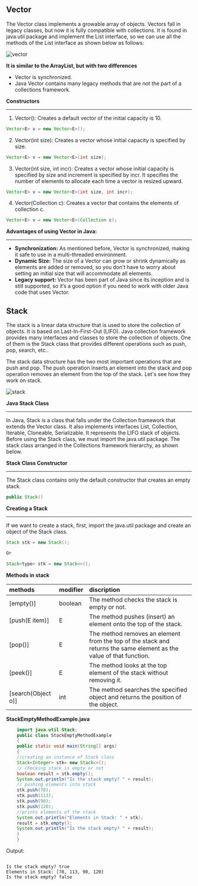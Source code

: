 

## Vector 

The Vector class implements a growable array of objects. Vectors fall in legacy classes, but now it is fully compatible with collections. It is found in java.util package and implement the List interface, so we can use all the methods of the List interface as shown below as follows:

![vector](https://github.com/connectaman/Java_Notes_and_Programs/assets/124034778/44488734-5239-4cc2-840f-6131de48a005)











**It is similar to the ArrayList, but with two differences**


- Vector is synchronized.
- Java Vector contains many legacy methods that are not the part of a collections framework.


**Constructors**

---

1. Vector(): Creates a default vector of the initial capacity is 10.
~~~java
Vector<E> v = new Vector<E>();
~~~
2. Vector(int size): Creates a vector whose initial capacity is specified by size.
~~~java
Vector<E> v = new Vector<E>(int size);
~~~
3. Vector(int size, int incr): Creates a vector whose initial capacity is specified by size and increment is specified by incr. It specifies the number of elements to allocate each time a vector is resized upward.
~~~java
Vector<E> v = new Vector<E>(int size, int incr);
~~~
4. Vector(Collection c): Creates a vector that contains the elements of collection c.
~~~java
Vector<E> v = new Vector<E>(Collection c);
~~~

**Advantages of using Vector in Java:**

---

- **Synchronization:** As mentioned before, Vector is synchronized, making it safe to use in a multi-threaded environment.
- **Dynamic Size:** The size of a Vector can grow or shrink dynamically as elements are added or removed, so you don’t have to worry about setting an initial size that will accommodate all elements.
- **Legacy support:** Vector has been part of Java since its inception and is still supported, so it’s a good option if you need to work with older Java code that uses Vector.

## Stack

The stack is a linear data structure that is used to store the collection of objects. It is based on Last-In-First-Out (LIFO). Java collection framework provides many interfaces and classes to store the collection of objects. One of them is the Stack class that provides different operations such as push, pop, search, etc..

The stack data structure has the two most important operations that are push and pop. The push operation inserts an element into the stack and pop operation removes an element from the top of the stack. Let's see how they work on stack.

![stack](https://github.com/connectaman/Java_Notes_and_Programs/assets/124034778/2a4dc8fa-6b33-495b-8a87-c751ffa7bd7d)








**Java Stack Class**

---

In Java, Stack is a class that falls under the Collection framework that extends the Vector class. It also implements interfaces List, Collection, Iterable, Cloneable, Serializable. It represents the LIFO stack of objects. Before using the Stack class, we must import the java.util package. The stack class arranged in the Collections framework hierarchy, as shown below.

















**Stack Class Constructor**

---

The Stack class contains only the default constructor that creates an empty stack.
~~~java
public Stack()  
~~~

**Creating a Stack**

---

If we want to create a stack, first, import the java.util package and create an object of the Stack class.
~~~java
Stack stk = new Stack(); 

Or

Stack<type> stk = new Stack<>();  
~~~

**Methods in stack**

|methods|modifier|discription|
| :- | :- | :- |
|[empty()]|boolean|The method checks the stack is empty or not.|
|[push(E item)]|E|The method pushes (insert) an element onto the top of the stack.|
|[pop()]|E|The method removes an element from the top of the stack and returns the same element as the value of that function.|
|[peek()]|E|The method looks at the top element of the stack without removing it.|
|[search(Object o)]|int|The method searches the specified object and returns the position of the object.|



**StackEmptyMethodExample.java**
~~~java
    import java.util.Stack;  
    public class StackEmptyMethodExample  
    {  
    public static void main(String[] args)   
    {  
    //creating an instance of Stack class  
    Stack<Integer> stk= new Stack<>();  
    // checking stack is empty or not  
    boolean result = stk.empty();  
    System.out.println("Is the stack empty? " + result);  
    // pushing elements into stack  
    stk.push(78);  
    stk.push(113);  
    stk.push(90);  
    stk.push(120);  
    //prints elements of the stack  
    System.out.println("Elements in Stack: " + stk);  
    result = stk.empty();  
    System.out.println("Is the stack empty? " + result);  
    }  
    }  
~~~
Output:
~~~

Is the stack empty? true
Elements in Stack: [78, 113, 90, 120]
Is the stack empty? false

~~~